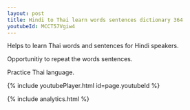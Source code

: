 ```yaml
---
layout: post
title: Hindi to Thai learn words sentences dictionary 364 
youtubeId: MCCT57Vgiw4
---
```

 
 
Helps to learn Thai words and sentences for Hindi speakers.

Opportunitiy to repeat the words sentences. 

Practice Thai language. 
 
{% include youtubePlayer.html id=page.youtubeId %}
 
 
{% include analytics.html %}